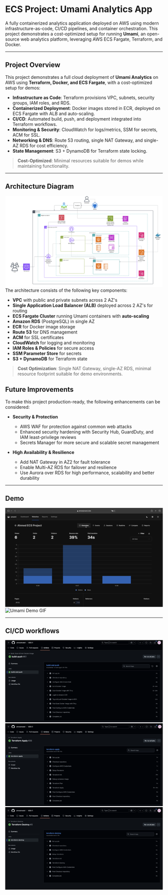 # ECS Project: Umami Analytics App

A fully containerized analytics application deployed on AWS using modern infrastructure-as-code, CI/CD pipelines, and container orchestration. This project demonstrates a cost-optimized setup for running **Umami**, an open-source web 
analytics platform, leveraging AWS ECS Fargate, Terraform, and Docker.

---
## Project Overview

This project demonstrates a full cloud deployment of **Umami Analytics** on AWS using **Terraform, Docker, and ECS Fargate**, with a cost-optimized setup for demos:

- **Infrastructure as Code**: Terraform provisions VPC, subnets, security groups, IAM roles, and RDS.
- **Containerized Deployment**: Docker images stored in ECR, deployed on ECS Fargate with ALB and auto-scaling.
- **CI/CD**: Automated build, push, and deployment integrated into Terraform workflows.
- **Monitoring & Security**: CloudWatch for logs/metrics, SSM for secrets, ACM for SSL.
- **Networking & DNS**: Route 53 routing, single NAT Gateway, and single-AZ RDS for cost efficiency.
- **State Management**: S3 + DynamoDB for Terraform state locking.

> **Cost-Optimized**: Minimal resources suitable for demos while maintaining functionality.

---
## Architecture Diagram
![Architecture Diagram](images-recordings/awsdiagram.png)  
The architecture consists of the following key components:

- **VPC** with public and private subnets across 2 AZ's
- **Single Application Load Balancer (ALB)** deployed across 2 AZ's for routing
- **ECS Fargate Cluster** running Umami containers with **auto-scaling**
- **Amazon RDS** (PostgreSQL) in single AZ
- **ECR** for Docker image storage
- **Route 53** for DNS management
- **ACM** for SSL certificates
- **CloudWatch** for logging and monitoring
- **IAM Roles & Policies** for secure access
- **SSM Parameter Store** for secrets
- **S3 + DynamoDB** for Terraform state

> **Cost Optimization**: Single NAT Gateway, single-AZ RDS, minimal resource footprint suitable for demo environments.

## Future Improvements

To make this project production-ready, the following enhancements can be considered:

- **Security & Protection**
  - AWS WAF for protection against common web attacks
  - Enhanced security hardening with Security Hub, GuardDuty, and IAM least-privilege reviews
  - Secrets Manager for more secure and scalable secret management

- **High Availability & Resilience**
  - Add NAT Gateway in AZ2 for fault tolerance
  - Enable Multi-AZ RDS for failover and resilience
  - Use Aurora over RDS for high performance, scalability and better durability

---
## Demo 

![Umami Demo](images-recordings/umami-demo.png)  
![Umami Demo GIF](images-recordings/umami-demo.gif)  

---

## CI/CD workflows
![Build & Push](images-recordings/build-push.png)  
![Terraform Apply](images-recordings/apply.png)  
![Terraform Destroy](images-recordings/destroy.png)